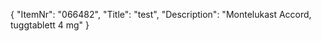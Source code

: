 {
  "ItemNr": "066482",
  "Title": "test",
  "Description": "Montelukast Accord, tuggtablett 4 mg"
}